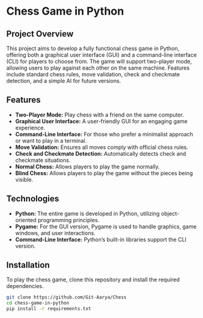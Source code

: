 # Chess Game in Python

## Project Overview
This project aims to develop a fully functional chess game in Python, offering both a graphical user interface (GUI) and a command-line interface (CLI) for players to choose from. The game will support two-player mode, allowing users to play against each other on the same machine. Features include standard chess rules, move validation, check and checkmate detection, and a simple AI for future versions.

## Features
- **Two-Player Mode:** Play chess with a friend on the same computer.
- **Graphical User Interface:** A user-friendly GUI for an engaging game experience.
- **Command-Line Interface:** For those who prefer a minimalist approach or want to play in a terminal.
- **Move Validation:** Ensures all moves comply with official chess rules.
- **Check and Checkmate Detection:** Automatically detects check and checkmate situations.
- **Normal Chess:** Allows players to play the game normally.
- **Blind Chess:** Allows players to play the game without the pieces being visible.

## Technologies
- **Python:** The entire game is developed in Python, utilizing object-oriented programming principles.
- **Pygame:** For the GUI version, Pygame is used to handle graphics, game windows, and user interactions.
- **Command-Line Interface:** Python’s built-in libraries support the CLI version.

## Installation
To play the chess game, clone this repository and install the required dependencies.

```bash
git clone https://github.com/Git-Aarya/Chess
cd chess-game-in-python
pip install -r requirements.txt
